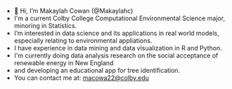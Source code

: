 - 👋 Hi, I’m Makaylah Cowan (@Makaylahc)
- I'm a current Colby College Computational Environmental Science major, minoring in Statistics. 
- I’m interested in data science and its applications in real world models, especially relating to environmental appliations.
- I have experience in data mining and data visualization in R and Python.
- I'm currently doing data analysis research on the social acceptance of renewable energy in New England
- and developing an educational app for tree identification.
- You can contact me at: macowa22@colby.edu

<!---
Makaylahc/Makaylahc is a ✨ special ✨ repository because its `README.md` (this file) appears on your GitHub profile.
You can click the Preview link to take a look at your changes.
--->
